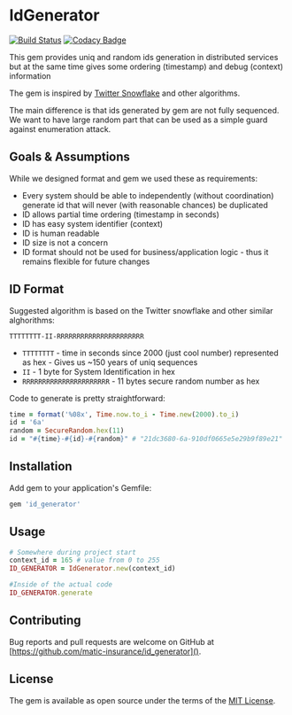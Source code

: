 # IdGenerator

[![Build Status](https://travis-ci.org/matic-insurance/id_generator.svg?branch=master)](https://travis-ci.org/matic-insurance/id_generator)
[![Codacy Badge](https://api.codacy.com/project/badge/Grade/ff827f62fb034d3b8ff71d69a9f0e233)](https://www.codacy.com/app/Matic/id_generator?utm_source=github.com&amp;utm_medium=referral&amp;utm_content=matic-insurance/id_generator&amp;utm_campaign=Badge_Grade)

This gem provides uniq and random ids generation in distributed services 
but at the same time gives some ordering (timestamp) and debug (context) information

The gem is inspired by [Twitter Snowflake](https://github.com/twitter-archive/snowflake/tree/snowflake-2010) and other algorithms.

The main difference is that ids generated by gem are not fully sequenced. 
We want to have large random part that can be used as a simple guard against enumeration attack.

## Goals & Assumptions

While we designed format and gem we used these as requirements:

-   Every system should be able to independently (without coordination) generate id that will never (with reasonable chances) be duplicated
-   ID allows partial time ordering (timestamp in seconds)
-   ID has easy system identifier (context)
-   ID is human readable 
-   ID size is not a concern
-   ID format should not be used for business/application logic - thus it remains flexible for future changes

## ID Format

Suggested algorithm is based on the Twitter snowflake and other similar alghorithms:

`TTTTTTTT-II-RRRRRRRRRRRRRRRRRRRRRR`

-   `TTTTTTTT` - time in seconds since 2000 (just cool number) represented as hex - Gives us ~150 years of uniq sequences
-   `II` - 1 byte for System Identification in hex
-   `RRRRRRRRRRRRRRRRRRRRRR` - 11 bytes secure random number as hex

Code to generate is pretty straightforward: 

```ruby
time = format('%08x', Time.now.to_i - Time.new(2000).to_i)
id = '6a'
random = SecureRandom.hex(11)
id = "#{time}-#{id}-#{random}" # "21dc3680-6a-910df0665e5e29b9f89e21"
```

## Installation

Add gem to your application's Gemfile:

```ruby
gem 'id_generator'
```

## Usage

```ruby
# Somewhere during project start
context_id = 165 # value from 0 to 255
ID_GENERATOR = IdGenerator.new(context_id)

#Inside of the actual code
ID_GENERATOR.generate
```

## Contributing

Bug reports and pull requests are welcome on GitHub at [https://github.com/matic-insurance/id_generator]().

## License

The gem is available as open source under the terms of the [MIT License](https://opensource.org/licenses/MIT).
